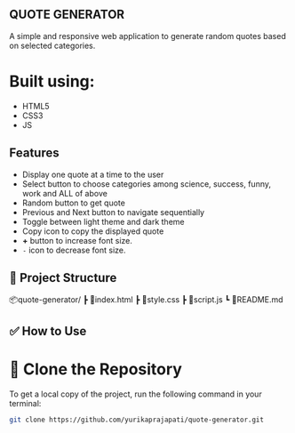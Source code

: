 ## QUOTE GENERATOR
A simple and responsive web application to generate random quotes based on selected categories.
# Built using:
- HTML5
- CSS3
- JS

## Features

- Display one quote at a time to the user
- Select button to choose categories among science, success, funny, work and ALL of above
- Random button to get quote
- Previous and Next button to navigate sequentially
- Toggle between light theme and dark theme
- Copy icon to copy the displayed quote
- **+** button to increase font size.
- `-` icon to decrease font size.

## 📁 Project Structure
📦quote-generator/
┣ 📜index.html
┣ 📜style.css
┣ 📜script.js
┗ 📜README.md

## ✅ How to Use

# 🔧 Clone the Repository

To get a local copy of the project, run the following command in your terminal:

```bash
git clone https://github.com/yurikaprajapati/quote-generator.git

